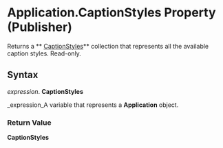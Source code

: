 
# Application.CaptionStyles Property (Publisher)

Returns a  ** [CaptionStyles](855b1677-4072-1e17-c22c-6db08e0c7569.md)** collection that represents all the available caption styles. Read-only.


## Syntax

 _expression_. **CaptionStyles**

 _expression_A variable that represents a  **Application** object.


### Return Value

 **CaptionStyles**

